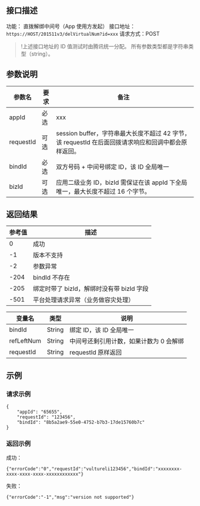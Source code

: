 ## 接口描述

功能： 直拨解绑中间号（App 使用方发起）
接口地址： `https://HOST/201511v3/delVirtualNum?id=xxx` 
请求方式：POST

>!上述接口地址的 ID 值测试时由腾讯统一分配。
所有参数类型都是字符串类型（string）。

## 参数说明
| 参数名 | 要求 | 备注 |
|---------|---------|------------|
| appId | 必选 | xxx |
| requestId | 可选 | session buffer，字符串最大长度不超过 42 字节，该 requestId 在后面回拨请求响应和回调中都会原样返回。 |
| bindId | 必选 | 双方号码 + 中间号绑定 ID，该 ID 全局唯一 |
| bizId | 可选 | 应用二级业务 ID，bizId 需保证在该 appId 下全局唯一，最大长度不超过 16 个字节。 |

## 返回结果
| 参考值 | 描述 |
|---------|---------|
| 0 | 成功 |
| -1 | 版本不支持 |
| -2 | 参数异常 |
| -204 | bindId 不存在 |
| -205 | 绑定时带了 bizId，解绑时没有带 bizId 字段 |
| -501 | 平台处理请求异常（业务做容灾处理） |

| 变量名 | 类型 | 说明 |
|---------|---------|------------|
| bindId | String | 绑定 ID，该 ID 全局唯一 |
| refLeftNum | String | 中间号还剩引用计数，如果计数为 0 会解绑 |
| requestId | String | requestId 原样返回 |

## 示例
### 请求示例

```
{
    "appId": "65655", 
    "requestId": "123456", 
    "bindId": "8b5a2ae9-55e0-4752-b7b3-17de15760b7c"
}
```

### 返回示例

成功：
```
{"errorCode":"0","requestId":"vultureli123456","bindId":"xxxxxxxx-xxxx-xxxx-xxxx-xxxxxxxxxxxx"}
```


失败：
```
{"errorCode":"-1","msg":"version not supported"}
```
